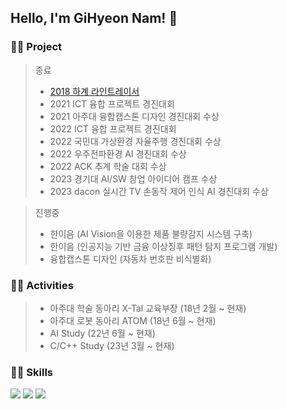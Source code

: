 ## Hello, I'm GiHyeon Nam! 👋

### 👨‍🎓 Project
> 종료
> - <a href="http://www.naver.com">2018 하계 라인트레이서</a>
> - 2021 ICT 융합 프로젝트 경진대회
> - 2021 아주대 융합캡스톤 디자인 경진대회 수상
> - 2022 ICT 융합 프로젝트 경진대회
> - 2022 국민대 가상환경 자율주행 경진대회 수상
> - 2022 우주전파환경 AI 경진대회 수상
> - 2022 ACK 추계 학술 대회 수상
> - 2023 경기대 AI/SW 창업 아이디어 캠프 수상
> - 2023 dacon 실시간 TV 손동작 제어 인식 AI 경진대회 수상

> 진행중
> - 한이음 (AI Vision을 이용한 제품 불량감지 시스템 구축)
> - 한이음 (인공지능 기반 금융 이상징후 패턴 탐지 프로그램 개발)
> - 융합캡스톤 디자인 (자동차 번호판 비식별화)

### 👨‍🎓 Activities
> - 아주대 학술 동아리 X-Tal 교육부장 (18년 2월 ~ 현재)
> - 아주대 로봇 동아리 ATOM (18년 6월 ~ 현재)
> - AI Study (22년 6월 ~ 현재)
> - C/C++ Study (23년 3월 ~ 현재)

### 👨‍🎓 Skills
<img src="https://img.shields.io/badge/Python-3776AB?style=flat&logo=Python&logoColor=white" />
<img src="https://img.shields.io/badge/PyTorch-EE4C2C?style=flat&logo=pytorch&logoColor=white" />
<img src="https://img.shields.io/badge/Keras-D00000?style=flat&logo=keras&logoColor=white" /><br>

<!-- <img src="https://github-readme-stats.vercel.app/api/top-langs/?username=gihyeon0903&layout=compact"><br><br> -->
